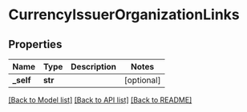 # CurrencyIssuerOrganizationLinks

## Properties
Name | Type | Description | Notes
------------ | ------------- | ------------- | -------------
**_self** | **str** |  | [optional] 

[[Back to Model list]](../README.md#documentation-for-models) [[Back to API list]](../README.md#documentation-for-api-endpoints) [[Back to README]](../README.md)


